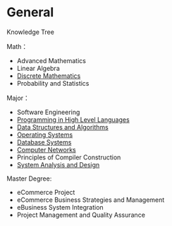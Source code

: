 # General

Knowledge Tree

Math：

* Advanced Mathematics
* Linear Algebra
* [Discrete Mathematics](../discrete-mathematics/)
* Probability and Statistics

Major：

* Software Engineering
* [Programming in High Level Languages](../java/)
* [Data Structures and Algorithms](../data-structure-and-algorithms/)
* [Operating Systems](../operation-system/)
* [Database Systems](../database/)
* [Computer Networks](../computer-networks/)
* Principles of Compiler Construction
* [System Analysis and Design](../system-analysis-and-design/)

Master Degree:

* eCommerce Project
* eCommerce Business Strategies and Management
* eBusiness System Integration
* Project Management and Quality Assurance

